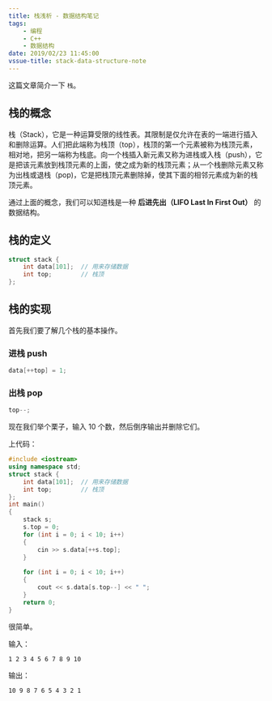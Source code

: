 ```yaml
---
title: 栈浅析 - 数据结构笔记
tags: 
    - 编程
    - C++
    - 数据结构
date: 2019/02/23 11:45:00
vssue-title: stack-data-structure-note
---
```


这篇文章简介一下 `栈`。

<!-- More --> <!-- more -->

## 栈的概念

栈（Stack），它是一种运算受限的线性表。其限制是仅允许在表的一端进行插入和删除运算。人们把此端称为栈顶（top），栈顶的第一个元素被称为栈顶元素，相对地，把另一端称为栈底。向一个栈插入新元素又称为进栈或入栈（push），它是把该元素放到栈顶元素的上面，使之成为新的栈顶元素；从一个栈删除元素又称为出栈或退栈（pop)，它是把栈顶元素删除掉，使其下面的相邻元素成为新的栈顶元素。

通过上面的概念，我们可以知道栈是一种 **后进先出（LIFO Last In First Out）** 的数据结构。



## 栈的定义

```cpp
struct stack {
    int data[101];  // 用来存储数据
    int top;        // 栈顶
};
```



## 栈的实现

首先我们要了解几个栈的基本操作。

### 进栈 push

```cpp
data[++top] = 1;
```

### 出栈 pop

```cpp
top--;
```



现在我们举个栗子，输入 10 个数，然后倒序输出并删除它们。

上代码：

```cpp
#include <iostream>
using namespace std;
struct stack {
    int data[101];  // 用来存储数据
    int top;        // 栈顶
};
int main()
{
	stack s;
	s.top = 0;
	for (int i = 0; i < 10; i++)
	{
		cin >> s.data[++s.top]; 
	}
	
	for (int i = 0; i < 10; i++)
	{
		cout << s.data[s.top--] << " ";
	}
	return 0;
}
```

很简单。

输入：

```
1 2 3 4 5 6 7 8 9 10
```

输出：

```
10 9 8 7 6 5 4 3 2 1
```